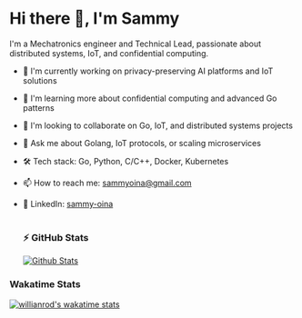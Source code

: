 # Hi there 👋, I'm Sammy

I'm a Mechatronics engineer and Technical Lead, passionate about distributed systems, IoT, and confidential computing.

- 🔭 I'm currently working on privacy-preserving AI platforms and IoT solutions
- 🌱 I'm learning more about confidential computing and advanced Go patterns
- 👯 I'm looking to collaborate on Go, IoT, and distributed systems projects
- 💬 Ask me about Golang, IoT protocols, or scaling microservices
- 🛠️ Tech stack: Go, Python, C/C++, Docker, Kubernetes
- 📫 How to reach me: sammyoina@gmail.com
- 🔗 LinkedIn: [sammy-oina](https://www.linkedin.com/in/sammy-oina)
\
&nbsp;
  ### ⚡ GitHub Stats

  [![Github Stats](https://github-readme-stats.vercel.app/api?username=SammyOina&show_icons=true&hide_border=false&theme=radical)](https://github.com/anuraghazra/github-readme-stats)

<!--### Top Languages
[![Top Langs](https://github-readme-stats.vercel.app/api/top-langs/?username=SammyOina&langs_count=10&layout=compact&theme=radical)](https://github.com/anuraghazra/github-readme-stats)-->
### Wakatime Stats
[![willianrod's wakatime stats](https://github-readme-stats.vercel.app/api/wakatime?username=sammyoina&layout=compact&theme=radical)](https://github.com/anuraghazra/github-readme-stats)
